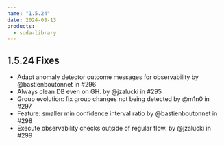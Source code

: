 ```yaml
---
name: "1.5.24"
date: 2024-08-13
products:
  - soda-library
---
```


## 1.5.24 Fixes

* Adapt anomaly detector outcome messages for observability by @bastienboutonnet in #296
* Always clean DB even on GH. by @jzalucki in #295
* Group evolution: fix group changes not being detected by @m1n0 in #297
* Feature: smaller min confidence interval ratio by @bastienboutonnet in #298
* Execute observability checks outside of regular flow. by @jzalucki in #299
